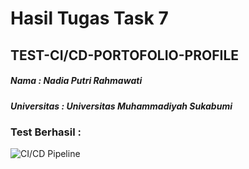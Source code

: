 # Hasil Tugas Task 7
## TEST-CI/CD-PORTOFOLIO-PROFILE

##### Nama : Nadia Putri Rahmawati 
##### Universitas : Universitas Muhammadiyah Sukabumi

### Test Berhasil :

![CI/CD Pipeline](https://github.com/nadiaputrirahmawati/Portofolio-uni-testing-task-7/actions/workflows/action.yml/badge.svg)